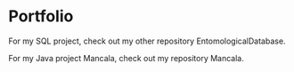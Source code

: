 # Portfolio

For my SQL project, check out my other repository EntomologicalDatabase.

For my Java project Mancala, check out my repository Mancala.
